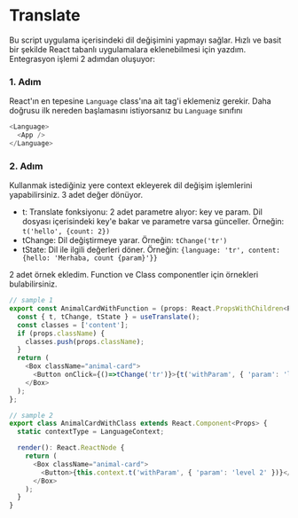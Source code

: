 # Translate

Bu script uygulama içerisindeki dil değişimini yapmayı sağlar. Hızlı ve basit bir şekilde React tabanlı uygulamalara eklenebilmesi için yazdım. Entegrasyon işlemi 2 adımdan oluşuyor:

### 1. Adım
React'ın en tepesine `Language` class'ına ait tag'i eklemeniz gerekir. Daha doğrusu ilk nereden başlamasını istiyorsanız bu `Language` sınıfını 

```typescript
<Language>
  <App />
</Language>
```

### 2. Adım
Kullanmak istediğiniz yere context ekleyerek dil değişim işlemlerini yapabilirsiniz. 3 adet değer dönüyor.

- t: Translate fonksiyonu: 2 adet parametre alıyor: key ve param. Dil dosyası içerisindeki key'e bakar ve parametre varsa günceller. Örneğin: `t('hello', {count: 2})`
- tChange: Dil değiştirmeye yarar. Örneğin: `tChange('tr')`
- tState: Dil ile ilgili değerleri döner. Örneğin: `{language: 'tr', content: {hello: 'Merhaba, count {param}'}}`

2 adet örnek ekledim. Function ve Class componentler için örnekleri bulabilirsiniz.

```typescript
// sample 1
export const AnimalCardWithFunction = (props: React.PropsWithChildren<Props>): JSX.Element => {
  const { t, tChange, tState } = useTranslate();
  const classes = ['content'];
  if (props.className) {
    classes.push(props.className);
  }
  return (
    <Box className="animal-card">
      <Button onClick={()=>tChange('tr')}>{t('withParam', { 'param': 'level 2' })}</Button>
    </Box>
  );
};
```

```typescript
// sample 2
export class AnimalCardWithClass extends React.Component<Props> {
  static contextType = LanguageContext;

  render(): React.ReactNode {
    return (
      <Box className="animal-card">
        <Button>{this.context.t('withParam', { 'param': 'level 2' })}</Button>
      </Box>
    );
  }
}
```

